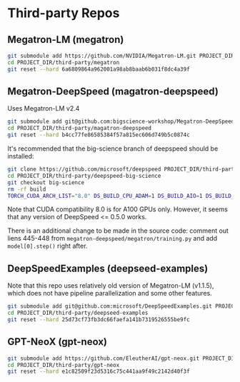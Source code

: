# Third-party Repos

## Megatron-LM (megatron)

```bash
git submodule add https://github.com/NVIDIA/Megatron-LM.git PROJECT_DIR/third-party/megatron
cd PROJECT_DIR/third-party/megatron
git reset --hard 6a6809864a962001a98ab8baab6b031f8dc4a39f 
```

## Megatron-DeepSpeed (magatron-deepspeed)

Uses Megatron-LM v2.4

```bash
git submodule add git@github.com:bigscience-workshop/Megatron-DeepSpeed.git PROJECT_DIR/third-party/magatron-deepspeed    
cd PROJECT_DIR/third-party/magatron-deepspeed
git reset --hard b4cc77fe86585384f57a815ec606d749b5c0874c  
```

It's recommended that the big-science branch of deepspeed should be installed:
```bash
git clone https://github.com/microsoft/deepspeed PROJECT_DIR/third-party/deepspeed-big-science
cd PROJECT_DIR/third-party/deepspeed-big-science
git checkout big-science
rm -rf build
TORCH_CUDA_ARCH_LIST="8.0" DS_BUILD_CPU_ADAM=1 DS_BUILD_AIO=1 DS_BUILD_UTILS=1 pip install -e . --global-option="build_ext" --global-option="-j8" --no-cache -v --disable-pip-version-check
```
Note that CUDA compatibility 8.0 is for A100 GPUs only.
However, it seems that any version of DeepSpeed <= 0.5.0 works.

There is an additional change to be made in the source code: comment out liens 445-448 from `megatron-deepspeed/megatron/training.py` and add `model[0].step()` right after.


##  DeepSpeedExamples (deepseed-examples)

Note that this repo uses relatively old version of Megatron-LM (v1.1.5), which does not have pipeline parallelization and some other features.

```bash
git submodule add git@github.com:microsoft/DeepSpeedExamples.git PROJECT_DIR/third-party/deepseed-examples
cd PROJECT_DIR/third-party/deepseed-examples
git reset --hard 25d73cf73fb3dc66faefa141b7319526555be9fc 
```

## GPT-NeoX (gpt-neox)

```bash
git submodule add https://github.com/EleutherAI/gpt-neox.git PROJECT_DIR/third-party/gpt-neox
cd PROJECT_DIR/third-party/gpt-neox
git reset --hard e1c82509f23d5316c75c441aa9f49c2142d40f3f
```
